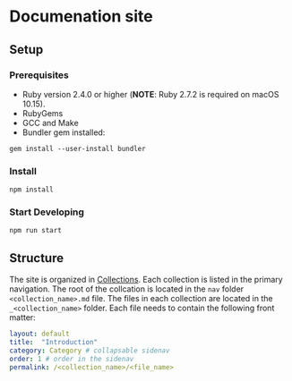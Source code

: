 # Documenation site

## Setup
### Prerequisites
* Ruby version 2.4.0 or higher (**NOTE**: Ruby 2.7.2 is required on macOS 10.15).
* RubyGems
* GCC and Make
* Bundler gem installed: 
```
gem install --user-install bundler
```

### Install
```shell
npm install
```

### Start Developing
```shell
npm run start
```

## Structure
The site is organized in [Collections](https://jekyllrb.com/docs/collections/). Each collection is listed in the primary navigation. The root of the collcation is located in the `nav` folder `<collection_name>.md` file. The files in each collection are located in the `_<collection_name>` folder. Each file needs to contain the following front matter:
```yaml
layout: default
title:  "Introduction"
category: Category # collapsable sidenav
order: 1 # order in the sidenav
permalink: /<collection_name>/<file_name>
```